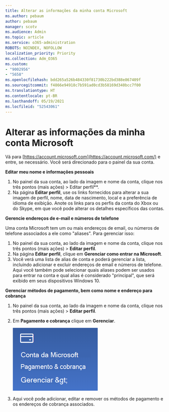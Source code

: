 ```yaml
---
title: Alterar as informações da minha conta Microsoft
ms.author: pebaum
author: pebaum
manager: scotv
ms.audience: Admin
ms.topic: article
ms.service: o365-administration
ROBOTS: NOINDEX, NOFOLLOW
localization_priority: Priority
ms.collection: Adm_O365
ms.custom:
- "9002956"
- "5658"
ms.openlocfilehash: bdd265a526b484330f81730b222bd388e867409f
ms.sourcegitcommit: f4866e94918c7b591ad0cd3b58169d340bcc7f00
ms.translationtype: HT
ms.contentlocale: pt-BR
ms.lasthandoff: 05/19/2021
ms.locfileid: "52543061"
---
```

# <a name="change-my-microsoft-account-information"></a>Alterar as informações da minha conta Microsoft

Vá para [https://account.microsoft.com](https://account.microsoft.com/) e entre, se necessário. Você será direcionado para o painel da sua conta.  

**Editar meu nome e informações pessoais**

1. No painel da sua conta, ao lado da imagem e nome da conta, clique nos três pontos (mais ações) > Editar perfil**.
2. Na página **Editar perfil**, use os links fornecidos para alterar a sua imagem de perfil, nome, data de nascimento, local e a preferência de idioma de exibição. Anote os links para os perfis da conta do Xbox ou do Skype, em que você pode alterar os detalhes específicos das contas.

**Gerencie endereços de e-mail e números de telefone**

Uma conta Microsoft tem um ou mais endereços de email, ou números de telefone associados a ele como "aliases". Para gerenciar isso:

1. No painel da sua conta, ao lado da imagem e nome da conta, clique nos três pontos (mais ações) > **Editar perfil**.
2. Na página **Editar perfil**, clique em **Gerenciar como entrar na Microsoft**. 
3. Você verá uma lista de alias de conta e poderá gerenciar a lista, incluindo adicionar e excluir endereços de email e números de telefone. Aqui você também pode selecionar quais aliases podem ser usados para entrar na conta e qual alias é considerado "principal", que será exibido em seus dispositivos Windows 10.

**Gerenciar métodos de pagamento, bem como nome e endereço para cobrança** 

1. No painel da sua conta, ao lado da imagem e nome da conta, clique nos três pontos (mais ações) > **Editar perfil**.
2. Em **Pagamento e cobrança** clique em **Gerenciar**.

    ![Gerenciar pagamento e cobrança](media/manage-account.png)

3. Aqui você pode adicionar, editar e remover os métodos de pagamento e os endereços de cobrança associados. 

